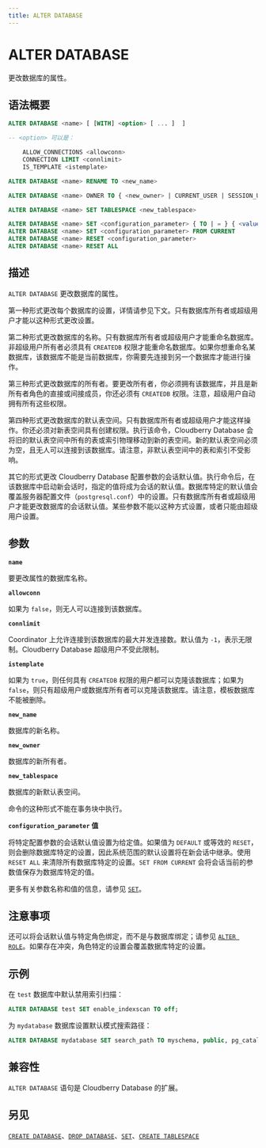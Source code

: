 ```yaml
---
title: ALTER DATABASE
---
```


# ALTER DATABASE

更改数据库的属性。

## 语法概要

```sql
ALTER DATABASE <name> [ [WITH] <option> [ ... ]  ]

-- <option> 可以是：

    ALLOW_CONNECTIONS <allowconn>
    CONNECTION LIMIT <connlimit>
    IS_TEMPLATE <istemplate>

ALTER DATABASE <name> RENAME TO <new_name>

ALTER DATABASE <name> OWNER TO { <new_owner> | CURRENT_USER | SESSION_USER }

ALTER DATABASE <name> SET TABLESPACE <new_tablespace>

ALTER DATABASE <name> SET <configuration_parameter> { TO | = } { <value> | DEFAULT }
ALTER DATABASE <name> SET <configuration_parameter> FROM CURRENT
ALTER DATABASE <name> RESET <configuration_parameter>
ALTER DATABASE <name> RESET ALL
```

## 描述

`ALTER DATABASE` 更改数据库的属性。

第一种形式更改每个数据库的设置，详情请参见下文。只有数据库所有者或超级用户才能以这种形式更改设置。

第二种形式更改数据库的名称。只有数据库所有者或超级用户才能重命名数据库。非超级用户所有者必须具有 `CREATEDB` 权限才能重命名数据库。如果你想重命名某数据库，该数据库不能是当前数据库，你需要先连接到另一个数据库才能进行操作。

第三种形式更改数据库的所有者。要更改所有者，你必须拥有该数据库，并且是新所有者角色的直接或间接成员，你还必须有 `CREATEDB` 权限。注意，超级用户自动拥有所有这些权限。

第四种形式更改数据库的默认表空间。只有数据库所有者或超级用户才能这样操作。你还必须对新表空间具有创建权限。执行该命令，Cloudberry Database 会将旧的默认表空间中所有的表或索引物理移动到新的表空间。新的默认表空间必须为空，且无人可以连接到该数据库。请注意，非默认表空间中的表和索引不受影响。

其它的形式更改 Cloudberry Database 配置参数的会话默认值。执行命令后，在该数据库中启动新会话时，指定的值将成为会话的默认值。数据库特定的默认值会覆盖服务器配置文件（`postgresql.conf`）中的设置。只有数据库所有者或超级用户才能更改数据库的会话默认值。某些参数不能以这种方式设置，或者只能由超级用户设置。

## 参数

**`name`**

要更改属性的数据库名称。

**`allowconn`**

如果为 `false`，则无人可以连接到该数据库。

**`connlimit`**

Coordinator 上允许连接到该数据库的最大并发连接数。默认值为 `-1`，表示无限制。Cloudberry Database 超级用户不受此限制。

**`istemplate`**

如果为 `true`，则任何具有 `CREATEDB` 权限的用户都可以克隆该数据库；如果为 `false`，则只有超级用户或数据库所有者可以克隆该数据库。请注意，模板数据库不能被删除。

**`new_name`**

数据库的新名称。

**`new_owner`**

数据库的新所有者。

**`new_tablespace`**

数据库的新默认表空间。

命令的这种形式不能在事务块中执行。

**`configuration_parameter` 值**

将特定配置参数的会话默认值设置为给定值。如果值为 `DEFAULT` 或等效的 `RESET`，则会删除数据库特定的设置，因此系统范围的默认设置将在新会话中继承。使用 `RESET ALL` 来清除所有数据库特定的设置。`SET FROM CURRENT` 会将会话当前的参数值保存为数据库特定的值。

更多有关参数名称和值的信息，请参见 [`SET`](https://github.com/apache/cloudberry-site/blob/cbdb-doc-validation/docs/sql-stmts/set.md)。

## 注意事项

还可以将会话默认值与特定角色绑定，而不是与数据库绑定；请参见 [`ALTER ROLE`](https://github.com/apache/cloudberry-site/blob/cbdb-doc-validation/docs/sql-stmts/alter-role.md)。如果存在冲突，角色特定的设置会覆盖数据库特定的设置。

## 示例

在 `test` 数据库中默认禁用索引扫描：

```sql
ALTER DATABASE test SET enable_indexscan TO off;
```

为 `mydatabase` 数据库设置默认模式搜索路径：

```sql
ALTER DATABASE mydatabase SET search_path TO myschema, public, pg_catalog;
```

## 兼容性

`ALTER DATABASE` 语句是 Cloudberry Database 的扩展。

## 另见

[`CREATE DATABASE`](/i18n/zh/docusaurus-plugin-content-docs/current/sql-stmts/create-database.md)、[`DROP DATABASE`](/i18n/zh/docusaurus-plugin-content-docs/current/sql-stmts/drop-database.md)、[`SET`](https://github.com/apache/cloudberry-site/blob/cbdb-doc-validation/docs/sql-stmts/set.md)、[`CREATE TABLESPACE`](/i18n/zh/docusaurus-plugin-content-docs/current/sql-stmts/create-tablespace.md)
